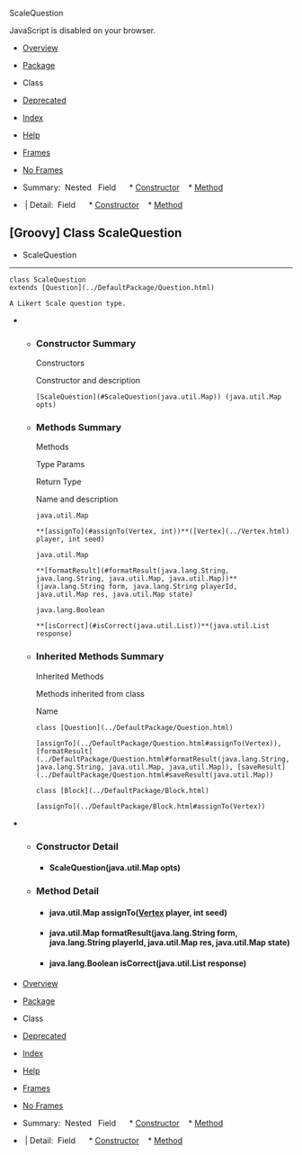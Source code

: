 ScaleQuestion      <!-- if (location.href.indexOf('is-external=true') == -1) { parent.document.title="ScaleQuestion"; } //--> 

<div>JavaScript is disabled on your browser.</div>

[](#skip-navbar_top "Skip navigation links")

*   [Overview](../overview-summary.html)
*   [Package](package-summary.html)
*   Class
*   [Deprecated](../deprecated-list.html)
*   [Index](../index-all.html)
*   [Help](../help-doc.html)

*   [Frames](../index.html?DefaultPackage/ScaleQuestion)
*   [No Frames](ScaleQuestion.html)

*   Summary: 
Nested   Field      *   [Constructor](#constructor_summary)
   *   [Method](#method_summary)
   

*    | Detail: 
Field      *   [Constructor](#constructor_detail)
   *   [Method](#method_detail)
   

\[Groovy\] Class ScaleQuestion
------------------------------

*   ScaleQuestion

*   * * *
    
      
    
    class ScaleQuestion
    extends [Question](../DefaultPackage/Question.html)
    
    A Likert Scale question type.
    

*   *   ### Constructor Summary
        
        Constructors 
        
        Constructor and description
        
        `[ScaleQuestion](#ScaleQuestion(java.util.Map)) (java.util.Map opts)`  
        
    
    *   ### Methods Summary
        
        Methods 
        
        Type Params
        
        Return Type
        
        Name and description
        
        `java.util.Map`
        
        `**[assignTo](#assignTo(Vertex, int))**([Vertex](../Vertex.html) player, int seed)`  
        
        `java.util.Map`
        
        `**[formatResult](#formatResult(java.lang.String, java.lang.String, java.util.Map, java.util.Map))**(java.lang.String form, java.lang.String playerId, java.util.Map res, java.util.Map state)`  
        
        `java.lang.Boolean`
        
        `**[isCorrect](#isCorrect(java.util.List))**(java.util.List response)`  
        
    *   ### Inherited Methods Summary
        
        Inherited Methods 
        
        Methods inherited from class
        
        Name
        
        `class [Question](../DefaultPackage/Question.html)`
        
        `[assignTo](../DefaultPackage/Question.html#assignTo(Vertex)), [formatResult](../DefaultPackage/Question.html#formatResult(java.lang.String, java.lang.String, java.util.Map, java.util.Map)), [saveResult](../DefaultPackage/Question.html#saveResult(java.util.Map))`
        
        `class [Block](../DefaultPackage/Block.html)`
        
        `[assignTo](../DefaultPackage/Block.html#assignTo(Vertex))`
        

*   *   ### Constructor Detail
        
        *   #### **ScaleQuestion**(java.util.Map opts)
            
    
    *   ### Method Detail
        
        *   #### java.util.Map **assignTo**([Vertex](../Vertex.html) player, int seed)
            
        
        *   #### java.util.Map **formatResult**(java.lang.String form, java.lang.String playerId, java.util.Map res, java.util.Map state)
            
        
        *   #### java.lang.Boolean **isCorrect**(java.util.List response)
            

[](#skip-navbar_bottom "Skip navigation links")

*   [Overview](../overview-summary.html)
*   [Package](package-summary.html)
*   Class
*   [Deprecated](../deprecated-list.html)
*   [Index](../index-all.html)
*   [Help](../help-doc.html)

*   [Frames](../index.html?DefaultPackage/ScaleQuestion)
*   [No Frames](ScaleQuestion.html)

*   Summary: 
Nested   Field      *   [Constructor](#constructor_summary)
   *   [Method](#method_summary)
   

*    | Detail: 
Field      *   [Constructor](#constructor_detail)
   *   [Method](#method_detail)